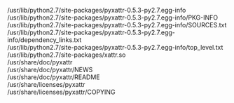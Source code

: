 /usr/lib/python2.7/site-packages/pyxattr-0.5.3-py2.7.egg-info  
/usr/lib/python2.7/site-packages/pyxattr-0.5.3-py2.7.egg-info/PKG-INFO  
/usr/lib/python2.7/site-packages/pyxattr-0.5.3-py2.7.egg-info/SOURCES.txt  
/usr/lib/python2.7/site-packages/pyxattr-0.5.3-py2.7.egg-info/dependency\_links.txt  
/usr/lib/python2.7/site-packages/pyxattr-0.5.3-py2.7.egg-info/top\_level.txt  
/usr/lib/python2.7/site-packages/xattr.so  
/usr/share/doc/pyxattr  
/usr/share/doc/pyxattr/NEWS  
/usr/share/doc/pyxattr/README  
/usr/share/licenses/pyxattr  
/usr/share/licenses/pyxattr/COPYING  
